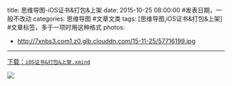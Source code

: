 title: 思维导图-iOS证书&打包&上架
date: 2015-10-25 08:00:00 #发表日期，一般不改动
categories: 思维导图 #文章文类
tags: [思维导图,iOS证书&打包&上架] #文章标签，多于一项时用这种格式
photos:
- http://7xnbs3.com1.z0.glb.clouddn.com/15-11-25/57716199.jpg


---
[下载：`iOS证书&打包&上架.xmind`](https://github.com/liuxiang/xmind)

![]( http://7xnbs3.com1.z0.glb.clouddn.com/15-11-25/57716199.jpg)


<!-- more -->
